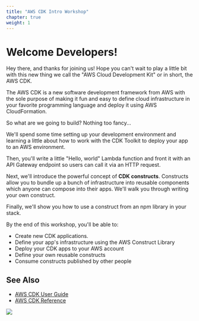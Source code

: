 ```yaml
---
title: "AWS CDK Intro Workshop"
chapter: true
weight: 1
---
```


# Welcome Developers!

Hey there, and thanks for joining us! Hope you can't wait to play a little bit
with this new thing we call the "AWS Cloud Development Kit" or in short, the AWS
CDK.

The AWS CDK is a new software development framework from AWS with the sole
purpose of making it fun and easy to define cloud infrastructure in your
favorite programming language and deploy it using AWS CloudFormation.

So what are we going to build? Nothing too fancy...

We'll spend some time setting up your development environment and learning a
little about how to work with the CDK Toolkit to deploy your app to an AWS
environment.

Then, you'll write a little "Hello, world" Lambda function and front it with an
API Gateway endpoint so users can call it via an HTTP request.

Next, we'll introduce the powerful concept of __CDK constructs__.
Constructs allow you to bundle up a bunch of infrastructure into reusable
components which anyone can compose into their apps. We'll walk you through
writing your own construct.

Finally, we'll show you how to use a construct from an npm library in your
stack.

By the end of this workshop, you'll be able to:

- Create new CDK applications.<br/>
- Define your app's infrastructure using the AWS Construct Library<br/>
- Deploy your CDK apps to your AWS account<br/>
- Define your own reusable constructs<br/>
- Consume constructs published by other people<br/>

## See Also

- [AWS CDK User Guide](https://docs.aws.amazon.com/CDK/latest/userguide)
- [AWS CDK Reference](https://docs.aws.amazon.com/cdk/api/latest/docs/aws-construct-library.html)

![](images/cdk-logo.png)
